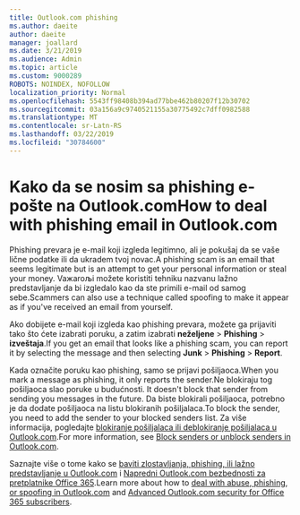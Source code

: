 ```yaml
---
title: Outlook.com phishing
ms.author: daeite
author: daeite
manager: joallard
ms.date: 3/21/2019
ms.audience: Admin
ms.topic: article
ms.custom: 9000289
ROBOTS: NOINDEX, NOFOLLOW
localization_priority: Normal
ms.openlocfilehash: 5543ff98408b394ad77bbe462b80207f12b30702
ms.sourcegitcommit: 03a156a9c9740521155a30775492c7dff0982588
ms.translationtype: MT
ms.contentlocale: sr-Latn-RS
ms.lasthandoff: 03/22/2019
ms.locfileid: "30784600"
---
```

# <a name="how-to-deal-with-phishing-email-in-outlookcom"></a><span data-ttu-id="579cf-102">Kako da se nosim sa phishing e-pošte na Outlook.com</span><span class="sxs-lookup"><span data-stu-id="579cf-102">How to deal with phishing email in Outlook.com</span></span>

<span data-ttu-id="579cf-103">Phishing prevara je e-mail koji izgleda legitimno, ali je pokušaj da se vaše lične podatke ili da ukradem tvoj novac.</span><span class="sxs-lookup"><span data-stu-id="579cf-103">A phishing scam is an email that seems legitimate but is an attempt to get your personal information or steal your money.</span></span> <span data-ttu-id="579cf-104">Vaжaroљi možete koristiti tehniku nazvanu lažno predstavljanje da bi izgledalo kao da ste primili e-mail od samog sebe.</span><span class="sxs-lookup"><span data-stu-id="579cf-104">Scammers can also use a technique called spoofing to make it appear as if you've received an email from yourself.</span></span>

<span data-ttu-id="579cf-105">Ako dobijete e-mail koji izgleda kao phishing prevara, možete ga prijaviti tako što ćete izabrati poruku, a zatim izabrati **neželjene** > **Phishing** > **izveštaja**.</span><span class="sxs-lookup"><span data-stu-id="579cf-105">If you get an email that looks like a phishing scam, you can report it by selecting the message and then selecting **Junk** > **Phishing** > **Report**.</span></span>

<span data-ttu-id="579cf-106">Kada označite poruku kao phishing, samo se prijavi pošiljaoca.</span><span class="sxs-lookup"><span data-stu-id="579cf-106">When you mark a message as phishing, it only reports the sender.</span></span><span data-ttu-id="579cf-107">Ne blokiraju tog pošiljaoca slao poruke u budućnosti.</span><span class="sxs-lookup"><span data-stu-id="579cf-107"> It doesn't block that sender from sending you messages in the future.</span></span> <span data-ttu-id="579cf-108">Da biste blokirali pošiljaoca, potrebno je da dodate pošiljaoca na listu blokiranih pošiljalaca.</span><span class="sxs-lookup"><span data-stu-id="579cf-108">To block the sender, you need to add the sender to your blocked senders list.</span></span> <span data-ttu-id="579cf-109">Za više informacija, pogledajte [blokiranje pošiljalaca ili deblokiranje pošiljalaca u Outlook.com](https://support.office.com/article/afba1c94-77bb-4f50-8b85-057cf52f4d5e).</span><span class="sxs-lookup"><span data-stu-id="579cf-109">For more information, see [Block senders or unblock senders in Outlook.com](https://support.office.com/article/afba1c94-77bb-4f50-8b85-057cf52f4d5e).</span></span>

<span data-ttu-id="579cf-110">Saznajte više o tome kako se [baviti zlostavljanja, phishing, ili lažno predstavljanje u Outlook.com](https://support.office.com/article/0d882ea5-eedc-4bed-aebc-079ffa1105a3) i [Napredni Outlook.com bezbednosti za pretplatnike Office 365](https://support.office.com/article/882d2243-eab9-4545-a58a-b36fee4a46e2).</span><span class="sxs-lookup"><span data-stu-id="579cf-110">Learn more about how to [deal with abuse, phishing, or spoofing in Outlook.com](https://support.office.com/article/0d882ea5-eedc-4bed-aebc-079ffa1105a3) and [Advanced Outlook.com security for Office 365 subscribers](https://support.office.com/article/882d2243-eab9-4545-a58a-b36fee4a46e2).</span></span>